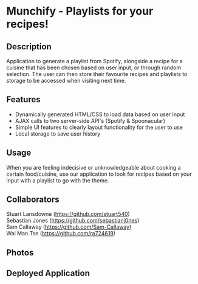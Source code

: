 # Munchify - Playlists for your recipes!

## Description
Application to generate a playlist from Spotify, alongside a recipe for a cuisine that has been chosen based on user input, or through random selection. The user can then store their favourite recipes and playlists to storage to be accessed when visiting next time.

## Features

- Dynamically generated HTML/CSS to load data based on user input
- AJAX calls to two server-side API's (Spotify & Spoonacular)
- Simple UI features to clearly layout functionality for the user to use
- Local storage to save user history

## Usage
When you are feeling indecisive or unknowledgeable about cooking a certain food/cuisine, use our application to look for recipes based on your input with a playlist to go with the theme.

## Collaborators
Stuart Lansdowne (https://github.com/stuart540)
</br>
Sebastian Jones (https://github.com/sebastianj0nes)
</br>
Sam Callaway (https://github.com/Sam-Callaway)
</br>
Wai Man Tse (https://github.com/ra724619)
</br>

## Photos

## Deployed Application
